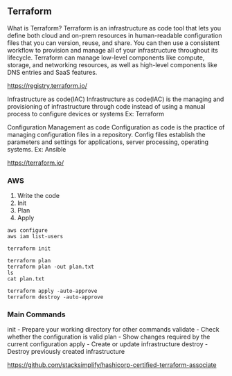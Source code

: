 ## Terraform

What is Terraform? 
Terraform is an infrastructure as code tool that lets you define both cloud and on-prem resources in human-readable configuration files that you can version, reuse, and share. You can then use a consistent workflow to provision and manage all of your infrastructure throughout its lifecycle. Terraform can manage low-level components like compute, storage, and networking resources, as well as high-level components like DNS entries and SaaS features.

https://registry.terraform.io/ 

Infrastructure as code(IAC)
Infrastructure as code(IAC) is the managing and provisioning of infrastructure through code instead of using a manual process to configure devices or systems
Ex: Terraform

Configuration Management as code
Configuration as code is the practice of managing configuration files in a repository. Config files establish the parameters and settings for applications, server processing, operating systems.
Ex: Ansible

https://terraform.io/ 


### AWS
1. Write the code
2. Init
3. Plan
4. Apply
```
aws configure
aws iam list-users
```
```
terraform init
```
```
terraform plan 
terraform plan -out plan.txt
ls
cat plan.txt
```
```
terraform apply -auto-approve
terraform destroy -auto-approve
```

### Main Commands
init - Prepare your working directory for other commands
validate - Check whether the configuration is valid
plan - Show changes required by the current configuration
apply - Create or update infrastructure
destroy - Destroy previously created infrastructure 

https://github.com/stacksimplify/hashicorp-certified-terraform-associate 

